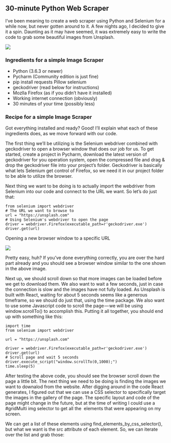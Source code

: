 ## 30-minute Python Web Scraper

I’ve been meaning to create a web scraper using Python and Selenium for a while now, but never gotten around to it. A few nights ago, I decided to give it a spin. Daunting as it may have seemed, it was extremely easy to write the code to grab some beautiful images from Unsplash.


![](https://i.imgur.com/KyCWyxl.jpg)


### Ingredients for a simple Image Scraper
- Python (3.6.3 or newer)
- Pycharm (Community edition is just fine)
- pip install requests Pillow selenium
- geckodriver (read below for instructions)
- Mozlla Firefox (as if you didn’t have it installed)
- Working internet connection (obviously)
- 30 minutes of your time (possibly less)


### Recipe for a simple Image Scraper

Got everything installed and ready? Good! I’ll explain what each of these ingredients does, as we move forward with our code.

The first thing we’ll be utilizing is the Selenium webdriver combined with geckodriver to open a browser window that does our job for us. To get started, create a project in Pycharm, download the latest version of geckodriver for you operation system, open the compressed file and drag & drop the geckodriver file into your project’s folder. Geckodriver is basically what lets Selenium get control of Firefox, so we need it in our project folder to be able to utilize the browser.

Next thing we want to be doing is to actually import the webdriver from Selenium into our code and connect to the URL we want. So let’s do just that:

    from selenium import webdriver
    # The URL we want to browse to
    url = "https://unsplash.com"
    # Using Selenium's webdriver to open the page
    driver = webdriver.Firefox(executable_path=r'geckodriver.exe')
    driver.get(url)

Opening a new browser window to a specific URL

![](https://i.imgur.com/WD9e7NW.png)

Pretty easy, huh? If you’ve done everything correctly, you are over the hard part already and you should see a browser window similar to the one shown in the above image.

Next up, we should scroll down so that more images can be loaded before we get to download them. We also want to wait a few seconds, just in case the connection is slow and the images have not fully loaded. As Unsplash is built with React, waiting for about 5 seconds seems like a generous timeframe, so we should do just that, using the time package. We also want to use some Javascript code to scroll the page — we will be using window.scrollTo() to accomplish this. Putting it all together, you should end up with something like this:


    import time
    from selenium import webdriver

    url = "https://unsplash.com"

    driver = webdriver.Firefox(executable_path=r'geckodriver.exe')
    driver.get(url)
    # Scroll page and wait 5 seconds
    driver.execute_script("window.scrollTo(0,1000);")
    time.sleep(5)

After testing the above code, you should see the browser scroll down the page a little bit. The next thing we need to be doing is finding the images we want to downalod from the website. After digging around in the code React generates, I figured out that we can use a CSS selector to specifically target the images in the gallery of the page. The specific layout and code of the page might change in the future, but at the time of writing I could use a #gridMulti img selector to get all the <img> elements that were appearing on my screen.

We can get a list of these elements using find_elements_by_css_selector(), but what we want is the src attribute of each element. So, we can iterate over the list and grab those: